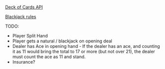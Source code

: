 
[Deck of Cards API](https://www.deckofcardsapi.com/)

[Blackjack rules](https://bicyclecards.com/how-to-play/blackjack/)

TODO:

- Player Split Hand
- Player gets a natural / blackjack on opening deal
- Dealer has Ace in opening hand - If the dealer has an ace, and counting it as 11 would bring the total to 17 or more (but not over 21), the dealer must count the ace as 11 and stand.
- Insurance?